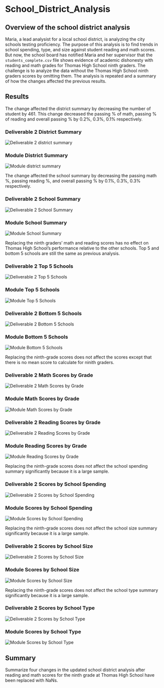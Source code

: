 # School_District_Analysis

## Overview of the school district analysis

Maria, a lead analysist for a local school district, is analyzing the city schools testing proficiency. The purpose of this analysis is to find trends in school spending, type, and size against student reading and math scores. But now, the school board has notified Maria and her supervisor that the ```students_complete.csv``` file shows evidence of academic dishonesty with reading and math grades for Thomas High School ninth graders. The challenge is to analyze the data without the Thomas High School ninth graders scores by omitting them. The analysis is repeated and a summary of how the changes affected the previous results.

## Results

The change affected the district summary by decreasing the number of student by 461. This change decreased the passing % of math, passing % of reading and overall passing % by 0.2%, 0.3%, 0.1% respectively.

### Deliverable 2 District Summary
![Deliverable 2 district summary](/Screenshots/screenshot%20of%20deliverable%202%20district%20summary.png)
### Module District Summary
![Module district summary](Screenshots/screenshot%20of%20module%20district%20summary.png)

The change affected the school summary by decreasing the passing math %, passing reading %, and overall passing % by 0.1%, 0.3%, 0.3% respectively.

### Deliverable 2 School Summary
![Deliverable 2 School Summary](/Screenshots/screenshot%20of%20deliverable%202%20school%20summary%202%20correct.png)
### Module School Summary
![Module School Summary](/Screenshots/screenshot%20of%20module%20school%20summary.png)

Replacing the ninth graders’ math and reading scores has no effect on Thomas High School’s performance relative to the other schools. Top 5 and bottom 5 schools are still the same as previous analysis.

### Deliverable 2 Top 5 Schools
![Deliverable 2 Top 5 Schools](/Screenshots/screenshot%20of%20deliverable%202%20top%205%20schools.png)
### Module Top 5 Schools
![Module Top 5 Schools](/Screenshots/screenshot%20of%20module%20top%205%20schools.png)
### Deliverable 2 Bottom 5 Schools
![Deliverable 2 Bottom 5 Schools](/Screenshots/screenshot%20of%20deliverable%202%20bottom%205%20schools.png)
### Module Bottom 5 Schools
![Module Bottom 5 Schools](/Screenshots/screenshot%20of%20module%20bottom%205%20schools.png)

Replacing the ninth-grade scores does not affect the scores except that there is no mean score to calculate  for ninith graders.

### Deliverable 2 Math Scores by Grade
![Deliverable 2 Math Scores by Grade](/Screenshots/screenshot%20of%20deliverable%202%20math%20scores%20by%20grade%20correct.png)
### Module Math Scores by Grade
![Module Math Scores by Grade](/Screenshots/screenshot%20of%20module%20math%20scores%20by%20grade.png)
### Deliverable 2 Reading Scores by Grade
![Deliverable 2 Reading Scores by Grade](/Screenshots/screenshot%20of%20deliverable%202%20reading%20scores%20by%20grade%20correct.png)
### Module Reading Scores by Grade
![Module Reading Scores by Grade](/Screenshots/screenshot%20of%20module%20reading%20scores%20by%20grade.png)

Replacing the ninth-grade scores does not affect the school spending summary significantly because it is a large sample.

### Deliverable 2 Scores by School Spending
![Deliverable 2 Scores by School Spending](/Screenshots/screenshot%20of%20deliverable%202%20spending%20summary.png)
### Module Scores by School Spending
![Module Scores by School Spending](/Screenshots/screenshot%20of%20module%20spending%20summary.png)

Replacing the ninth-grade scores does not affect the school size summary significantly because it is a large sample. 

### Deliverable 2 Scores by School Size
![Deliverable 2 Scores by School Size](/Screenshots/screenshot%20of%20deliverable%202%20school%20size%20summary.png)
### Module Scores by School Size
![Module Scores by School Size](/Screenshots/screenshot%20of%20module%20school%20size%20summary.png)

Replacing the ninth-grade scores does not affect the school type summary significantly because it is a large sample. 

### Deliverable 2 Scores by School Type
![Deliverable 2 Scores by School Type](/Screenshots/screenshot%20of%20deliverable%202%20school%20type%20summary.png)
### Module Scores by School Type
![Module Scores by School Type](/Screenshots/screenshot%20of%20module%20school%20type%20summary.png)


## Summary

Summarize four changes in the updated school district analysis after reading and math scores for the ninth grade at Thomas High School have been replaced with NaNs.
